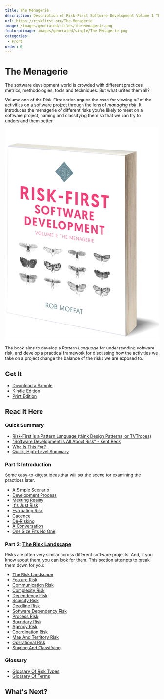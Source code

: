 ```yaml
---
title: The Menagerie
description: Description of Risk-First Software Development Volume 1 The Menagerie
url: https://riskfirst.org/The-Menagerie
image: /images/generated/titles/The-Menagerie.png
featuredimage: images/generated/single/The-Menagerie.png
categories: 
 - Front
order: 6
---
```


# The Menagerie

The software development world is crowded with different practices, metrics, methodologies, tools and techniques.  But what unites them all?

Volume one of the Risk-First series argues the case for viewing _all_ of the activities on a software project through the lens of _managing risk_.  It introduces the menagerie of different risks you're likely to meet on a software project, naming and classifying them so that we can try to understand them better.

![Risk-First Software Development: Volume 1, The Menagerie](images/Cover_Book_image.jpg)

The book aims to develop a _Pattern Language_ for understanding software risk, and develop a practical framework for discussing how the activities we take on a project change the balance of the risks we are exposed to.

## Get It

- [Download a Sample](the-menagerie-sample.pdf)
- [Kindle Edition](http://a.co/d/hmpmYl2)
- [Print Edition](https://www.amazon.com/Risk-First-Software-Development-1-Menagerie/dp/1717491855/ref=tmm_pap_swatch_0?_encoding=UTF8&qid=1551000696&sr=8-1)

## Read It Here

### Quick Summary
 
- [Risk-First is a Pattern Language (think Design Patterns, or TVTropes)](A-Pattern-Language.md)
- ["Software Development Is All About Risk" - Kent Beck](All-About-Risk.md)
- [Who Is This For?](Audience.md)
- [Quick, High-Level Summary](Quick-Summary.md)

### Part 1: Introduction

Some easy-to-digest ideas that will set the scene for examining the practices later.

 - [A Simple Scenario](A-Simple-Scenario.md)
 - [Development Process](Development-Process.md)
 - [Meeting Reality](Meeting-Reality.md)
 - [It's Just Risk](Just-Risk.md)
 - [Evaluating Risk](Evaluating-Risk.md)
 - [Cadence](Cadence.md)
 - [De-Risking](De-Risking.md)
 - [A Conversation](A-Conversation.md)
 - [One Size Fits No One](One-Size-Fits-No-One.md)
 
### Part 2: [The Risk Landscape](Risk-Landscape.md)

Risks are often very similar across different software projects.   And, if you know about them, you can look for them.  This section attempts to break them down for you:

 - [The Risk Landscape](Risk-Landscape.md)
 - [Feature Risk](Feature-Risk.md)
 - [Communication Risk](Communication-Risk.md)
 - [Complexity Risk](Complexity-Risk.md)
 - [Dependency Risk](Dependency-Risk.md)
 - [Scarcity Risk](Scarcity-Risk.md)
 - [Deadline Risk](Deadline-Risk.md)
 - [Software Dependency Risk](Software-Dependency-Risk.md)
 - [Process Risk](Process-Risk.md)
 - [Boundary Risk](Boundary-Risk.md)
 - [Agency Risk](Agency-Risk.md) 
 - [Coordination Risk](Coordination-Risk.md)
 - [Map And Territory Risk](Map-And-Territory-Risk.md)
 - [Operational Risk](Operational-Risk.md)
 - [Staging And Classifying](Staging-And-Classifying.md)
 
### Glossary

 - [Glossary Of Risk Types](Glossary-Of-Risk-Types.md)
 - [Glossary Of Terms](Glossary-Of-Terms.md)
 
## What's Next?



 